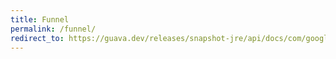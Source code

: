 ```yaml
---
title: Funnel
permalink: /funnel/
redirect_to: https://guava.dev/releases/snapshot-jre/api/docs/com/google/common/hash/Funnel.html
---
```

